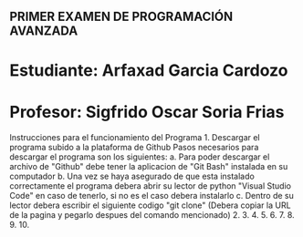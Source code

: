 ## PRIMER EXAMEN DE PROGRAMACIÓN AVANZADA
# Estudiante: Arfaxad Garcia Cardozo
# Profesor: Sigfrido Oscar Soria Frias

Instrucciones para el funcionamiento del Programa
    1. Descargar el programa subido a la plataforma de Github
        Pasos necesarios para descargar el programa son los siguientes:
            a. Para poder descargar el archivo de "Github" debe tener la aplicacion de "Git Bash" instalada en su computador
            b. Una vez se haya asegurado de que esta instalado correctamente el programa debera abrir su lector de python "Visual Studio Code" en caso de tenerlo, si no es el caso debera instalarlo
            c. Dentro de su lector debera escribir el siguiente codigo "git clone" (Debera copiar la URL de la pagina y pegarlo despues del comando mencionado) 
    2.
    3.
    4.
    5.
    6.
    7.
    8.
    9.
    10.
